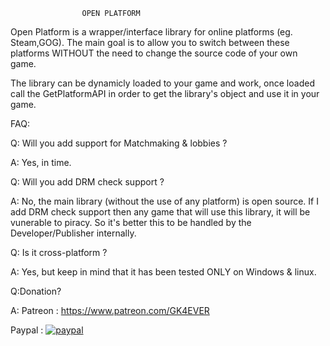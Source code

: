 					OPEN PLATFORM
									
Open Platform is a wrapper/interface library for online platforms (eg. Steam,GOG).
The main goal is to allow you to switch between these platforms WITHOUT the need to
change the source code of your own game. 

The library can be dynamicly loaded to your game and work, once loaded call the GetPlatformAPI 
in order to get the library's object and use it in your game.

FAQ:

Q: Will you add support for Matchmaking & lobbies ?

A: Yes, in time.

Q: Will you add DRM check support ?

A: No, the main library (without the use of any platform) is open source.
   If I add DRM check support then any game that will use this library, it
   will be vunerable to piracy. So it's better this to be handled by the
   Developer/Publisher internally.

Q: Is it cross-platform ?

A: Yes, but keep in mind that it has been tested ONLY on Windows & linux.

Q:Donation?

A: Patreon : https://www.patreon.com/GK4EVER
   
   Paypal : [![paypal](https://www.paypalobjects.com/en_US/i/btn/btn_donate_LG.gif)](https://www.paypal.com/cgi-bin/webscr?cmd=_s-xclick&hosted_button_id=XXLMJWEH897SC)
